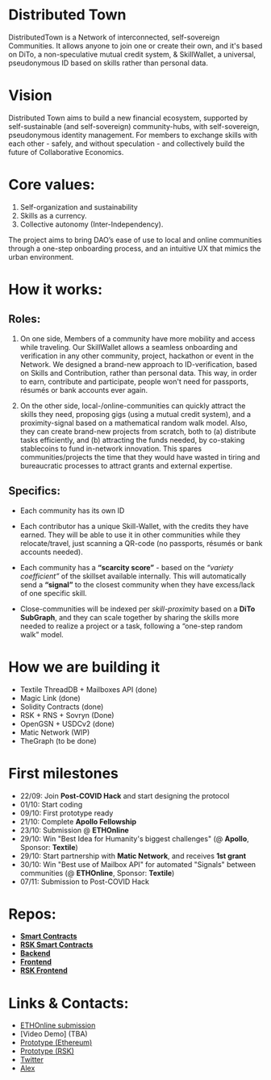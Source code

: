 # Distributed Town
DistributedTown is a Network of interconnected, self-sovereign Communities. It allows anyone to join one or create their own, and it's based on DiTo, a non-speculative mutual credit system, & SkillWallet, a universal, pseudonymous ID based on skills rather than personal data.

# Vision 
Distributed Town aims to build a new financial ecosystem, supported by self-sustainable (and self-sovereign) community-hubs, with self-sovereign, pseudonymous identity management. For members to exchange skills with each other - safely, and without speculation - and collectively build the future of Collaborative Economics.

# Core values:
1. Self-organization and sustainability
2. Skills as a currency. 
3. Collective autonomy (Inter-Independency). 

The project aims to bring DAO’s ease of use to local and online communities through a one-step onboarding process, and an intuitive UX that mimics the urban environment.

# How it works:
## Roles:
1. On one side, Members of a community have more mobility and access while traveling. Our SkillWallet allows a seamless onboarding and verification in any other community, project, hackathon or event in the Network. We designed a brand-new approach to ID-verification, based on Skills and Contribution, rather than personal data. This way, in order to earn, contribute and participate, people won't need for passports, résumés or bank accounts ever again.

2. On the other side, local-/online-communities can quickly attract the skills they need, proposing gigs (using a mutual credit system), and a proximity-signal based on a mathematical random walk model. Also, they can create brand-new projects from scratch, both to (a) distribute tasks efficiently, and (b) attracting the funds needed, by co-staking stablecoins to fund in-network innovation. This spares communities/projects the time that they would have wasted in tiring and bureaucratic processes to attract grants and external expertise.

## Specifics:
- Each community has its own ID
- Each contributor has a unique Skill-Wallet, with the credits they have earned. They will be able to use it in other communities while they relocate/travel, just scanning a QR-code (no passports, résumés or bank accounts needed).
- Each community has a __“scarcity score”__ - based on the *“variety coefficient”* of the skillset available internally. This will automatically send a __“signal”__ to the closest community when they have excess/lack of one specific skill. 

- Close-communities will be indexed per *skill-proximity* based on a __DiTo SubGraph__, and they can scale together by sharing the skills more needed to realize a project or a task, following a “one-step random walk” model.


# How we are building it
- Textile ThreadDB + Mailboxes API (done)
- Magic Link (done)
- Solidity Contracts (done)
- RSK + RNS + Sovryn (Done)
- OpenGSN + USDCv2 (done)
- Matic Network (WIP)
- TheGraph (to be done)

# First milestones
- 22/09: Join __Post-COVID Hack__ and start designing the protocol
- 01/10: Start coding
- 09/10: First prototype ready
- 21/10: Complete __Apollo Fellowship__
- 23/10: Submission @ __ETHOnline__
- 29/10: Win "Best Idea for Humanity's biggest challenges" (@ __Apollo__, Sponsor: __Textile__)
- 29/10: Start partnership with __Matic Network__, and receives __1st grant__
- 30/10: Win "Best use of Mailbox API" for automated "Signals" between communities (@ __ETHOnline__, Sponsor: __Textile__)
- 07/11: Submission to Post-COVID Hack



# Repos:
- [**Smart Contracts**](https://github.com/DistributedTown/distributed-town-smart-contracts)
- [**RSK Smart Contracts**](https://github.com/DistributedTown/distributed-town-rsk-smart-contracts)
- [**Backend**](https://github.com/DistributedTown/distributed-town-backend)
- [**Frontend**](https://github.com/DistributedTown/distributed-town-frontend)
- [**RSK Frontend**](https://github.com/DistributedTown/distributed-town-rsk-frontend)

# Links & Contacts:
- [ETHOnline submission](https://hack.ethglobal.co/showcase/distributedtown-rec4JRV38UV4tnA7P)
- [Video Demo] (TBA)
- [Prototype (Ethereum)](https://distributed.town)
- [Prototype (RSK)](https://distributed.town:3131/)
- [Twitter](https://twitter.com/DistributedTown)
- [Alex](https://t.me/jabyl)

